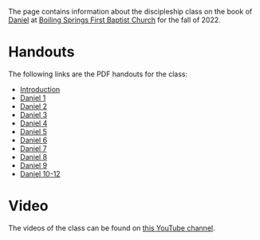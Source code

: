 The page contains information about the discipleship class on the book of [Daniel](https://netbible.org/bible/Daniel+1) at [Boiling Springs First Baptist Church](https://www.bsfbc.org) for the fall of 2022.

# Handouts

The following links are the PDF handouts for the class:

* [Introduction](DanielIntroHandout.pdf)
* [Daniel 1](Daniel1Handout.pdf)
* [Daniel 2](Daniel2Handout.pdf)
* [Daniel 3](Daniel3Handout.pdf)
* [Daniel 4](Daniel4Handout.pdf)
* [Daniel 5](Daniel5Handout.pdf)
* [Daniel 6](Daniel6Handout.pdf)
* [Daniel 7](Daniel7Handout.pdf)
* [Daniel 8](Daniel8Handout.pdf)
* [Daniel 9](Daniel9Handout.pdf)
* [Daniel 10-12](Daniel101112Handout.pdf)

# Video

The videos of the class can be found on [this YouTube channel](https://www.youtube.com/channel/UCjZQO8kd_0ksKya2PGQ39ow/videos).
